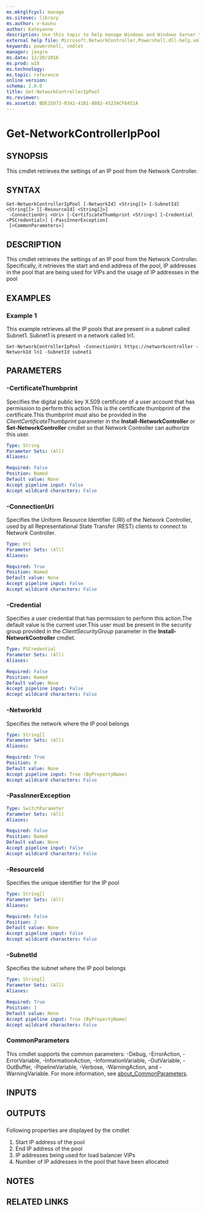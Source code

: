 ```yaml
---
ms.mktglfcycl: manage
ms.sitesec: library
ms.author: v-kaunu
author: Kateyanne
description: Use this topic to help manage Windows and Windows Server technologies with Windows PowerShell.
external help file: Microsoft.NetworkController.Powershell.dll-help.xml
keywords: powershell, cmdlet
manager: jasgro
ms.date: 12/20/2016
ms.prod: w10
ms.technology: 
ms.topic: reference
online version: 
schema: 2.0.0
title: Get-NetworkControllerIpPool
ms.reviewer:
ms.assetid: BDE15D73-0342-41B1-88B2-45234CF8451A
---
```


# Get-NetworkControllerIpPool

## SYNOPSIS
This cmdlet retrieves the settings of an IP pool from the Network Controller.

## SYNTAX

```
Get-NetworkControllerIpPool [-NetworkId] <String[]> [-SubnetId] <String[]> [[-ResourceId] <String[]>]
 -ConnectionUri <Uri> [-CertificateThumbprint <String>] [-Credential <PSCredential>] [-PassInnerException]
 [<CommonParameters>]
```

## DESCRIPTION
This cmdlet retrieves the settings of an IP pool from the Network Controller. Specifically, it retrieves the start and end address of the pool, IP addresses in the pool that are being used for VIPs and the usage of IP addresses in the pool

## EXAMPLES

### Example 1

This example retrieves all the IP pools that are present in a subnet called Subnet1. Subnet1 is present in a network called ln1.
```
Get-NetworkControllerIpPool -ConnectionUri https://networkcontroller -NetworkId ln1 -SubnetId subnet1
```

## PARAMETERS

### -CertificateThumbprint
Specifies the digital public key X.509 certificate of a user account that has permission to perform this action.This is the certificate thumbprint of the certificate.This thumbprint must also be provided in the *ClientCertificateThumbprint* parameter in the **Install-NetworkController** or **Set-NetworkController** cmdlet so that Network Controller can authorize this user.

```yaml
Type: String
Parameter Sets: (All)
Aliases: 

Required: False
Position: Named
Default value: None
Accept pipeline input: False
Accept wildcard characters: False
```

### -ConnectionUri
Specifies the Uniform Resource Identifier (URI) of the Network Controller, used by all Representational State Transfer (REST) clients to connect to Network Controller.

```yaml
Type: Uri
Parameter Sets: (All)
Aliases: 

Required: True
Position: Named
Default value: None
Accept pipeline input: False
Accept wildcard characters: False
```

### -Credential
Specifies a user credential that has permission to perform this action.The default value is the current user.This user must be present in the security group provided in the *ClientSecurityGroup* parameter in the **Install-NetworkController** cmdlet.

```yaml
Type: PSCredential
Parameter Sets: (All)
Aliases: 

Required: False
Position: Named
Default value: None
Accept pipeline input: False
Accept wildcard characters: False
```

### -NetworkId
Specifies the network where the IP pool belongs
```yaml
Type: String[]
Parameter Sets: (All)
Aliases: 

Required: True
Position: 0
Default value: None
Accept pipeline input: True (ByPropertyName)
Accept wildcard characters: False
```

### -PassInnerException
```yaml
Type: SwitchParameter
Parameter Sets: (All)
Aliases: 

Required: False
Position: Named
Default value: None
Accept pipeline input: False
Accept wildcard characters: False
```

### -ResourceId
Specifies the unique identifier for the IP pool

```yaml
Type: String[]
Parameter Sets: (All)
Aliases: 

Required: False
Position: 2
Default value: None
Accept pipeline input: False
Accept wildcard characters: False
```

### -SubnetId
Specifies the subnet where the IP pool belongs

```yaml
Type: String[]
Parameter Sets: (All)
Aliases: 

Required: True
Position: 1
Default value: None
Accept pipeline input: True (ByPropertyName)
Accept wildcard characters: False
```

### CommonParameters
This cmdlet supports the common parameters: -Debug, -ErrorAction, -ErrorVariable, -InformationAction, -InformationVariable, -OutVariable, -OutBuffer, -PipelineVariable, -Verbose, -WarningAction, and -WarningVariable. For more information, see [about_CommonParameters](https://go.microsoft.com/fwlink/?LinkID=113216).

## INPUTS

## OUTPUTS

### 
Following properties are displayed by the cmdlet
1. Start IP address of the pool
2. End IP address of the pool
3. IP addresses being used for load balancer VIPs
4. Number of IP addresses in the pool that have been allocated

## NOTES

## RELATED LINKS

